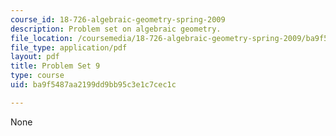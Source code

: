 ```yaml
---
course_id: 18-726-algebraic-geometry-spring-2009
description: Problem set on algebraic geometry.
file_location: /coursemedia/18-726-algebraic-geometry-spring-2009/ba9f5487aa2199dd9bb95c3e1c7cec1c_MIT18_726s09_pset09.pdf
file_type: application/pdf
layout: pdf
title: Problem Set 9
type: course
uid: ba9f5487aa2199dd9bb95c3e1c7cec1c

---
```

None